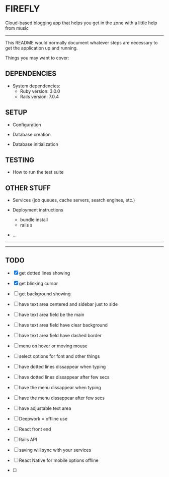 # FIREFLY

Cloud-based blogging app that helps you get in the zone with a little help from music

---

This README would normally document whatever steps are necessary to get the
application up and running.

Things you may want to cover:

## DEPENDENCIES

- System dependencies:
    - Ruby version: 3.0.0
    - Rails version: 7.0.4

## SETUP

- Configuration

- Database creation
- Database initialization

## TESTING

- How to run the test suite

## OTHER STUFF

- Services (job queues, cache servers, search engines, etc.)

- Deployment instructions
    - bundle install
    - rails s

- ...

---

<!--SCREENSHOT-->

---

## TODO

- [x] get dotted lines showing
- [x] get blinking cursor
- [ ] get background showing
- [ ] have text area centered and sidebar just to side

- [ ] have text area field be the main 
- [ ] have text area field have clear background
- [ ] have text area field have dashed border

- [ ] menu on hover or moving mouse
- [ ] select options for font and other things

- [ ] have dotted lines dissappear when typing 
- [ ] have dotted lines dissappear after few secs 
- [ ] have the menu dissappear when typing
- [ ] have the menu dissappear after few secs

- [ ] have adjustable text area

- [ ] Deepwork = offline use
- [ ] React front end
- [ ] Rails API
- [ ] saving will sync with your services
- [ ] React Native for mobile options offline
- [ ] 


